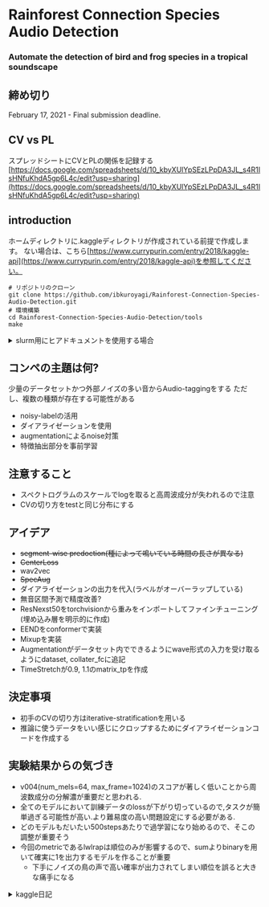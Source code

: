 # Rainforest Connection Species Audio Detection
### Automate the detection of bird and frog species in a tropical soundscape

## 締め切り
February 17, 2021 - Final submission deadline.

## CV vs PL
スプレッドシートにCVとPLの関係を記録する
[https://docs.google.com/spreadsheets/d/10_kbyXUlYpSEzLPpDA3JL_s4R1IsHNfuKhdA5gp6L4c/edit?usp=sharing](https://docs.google.com/spreadsheets/d/10_kbyXUlYpSEzLPpDA3JL_s4R1IsHNfuKhdA5gp6L4c/edit?usp=sharing)

## introduction
ホームディレクトリに.kaggleディレクトリが作成されている前提で作成します。 
ない場合は、こちら[https://www.currypurin.com/entry/2018/kaggle-api](https://www.currypurin.com/entry/2018/kaggle-api)を参照してください。
```
# リポジトリのクローン
git clone https://github.com/ibkuroyagi/Rainforest-Connection-Species-Audio-Detection.git
# 環境構築
cd Rainforest-Connection-Species-Audio-Detection/tools
make
```
<details><summary>slurm用にヒアドキュメントを使用する場合</summary><div>

```
cd Rainforest-Connection-Species-Audio-Detection/tools
sbatch -c 4 -w million2 << EOF
#!/bin/bash
make
EOF
```

</div></details>


## コンペの主題は何?
少量のデータセットかつ外部ノイズの多い音からAudio-taggingをする
ただし、複数の種類が存在する可能性がある
- noisy-labelの活用
- ダイアライゼーションを使用
- augmentationによるnoise対策
- 特徴抽出部分を事前学習
## 注意すること
- スペクトログラムのスケールでlogを取ると高周波成分が失われるので注意
- CVの切り方をtestと同じ分布にする

## アイデア
- ~~segment-wise predoction(種によって鳴いている時間の長さが異なる)~~
- ~~CenterLoss~~
- wav2vec
- ~~SpecAug~~
- ダイアライゼーションの出力を代入(ラベルがオーバーラップしている)
- 無音区間予測で精度改善?
- ResNexst50をtorchvisionから重みをインポートしてファインチューニング(埋め込み層を明示的に作成)
- EENDをconformerで実装
- Mixupを実装
- Augmentationがデータセット内でできるようにwave形式の入力を受け取るようにdataset, collater_fcに追記
- TimeStretchが0.9, 1.1のmatrix_tpを作成

## 決定事項
- 初手のCVの切り方はiterative-stratificationを用いる
- 推論に使うデータをいい感じにクロップするためにダイアライゼーションコードを作成する

## 実験結果からの気づき
- v004(num_mels=64, max_frame=1024)のスコアが著しく低いことから周波数成分の分解濃が重要だと思われる.
- 全てのモデルにおいて訓練データのlossが下がり切っているので,タスクが簡単過ぎる可能性が高い.より難易度の高い問題設定にする必要がある.
- どのモデルもだいたい500stepsあたりで過学習になり始めるので、そこの調整が重要そう
- 今回のmetricであるlwlrapは順位のみが影響するので、sumよりbinaryを用いて確実に1を出力するモデルを作ることが重要
    - 下手にノイズの鳥の声で高い確率が出力されてしまい順位を誤ると大きな痛手になる
<details><summary>kaggle日記</summary><div>

- 11/29(日)
    - 今日やったこと
        * リポジトリ作成&コンペの理解
    - 次回やること
        * 手元環境でのEDAとstage1の作成
- 12/9(水)
    - 今日やったこと
        * 手元環境でのEDAとstage1の作成
    - 次回やること
        * 手元環境でのEDAとstage1の作成
- 12/10(木)
    - 今日やったこと
        * preprocess完成
    - 次回やること
        * models, datasets, lossesの作成
- 12/11(金)
    - 今日やったこと
        * models, datasets, lossesの作成
    - 次回やること
        * trainer, bin/sed_trainの作成
- 12/12(土)
    - 今日やったこと
        * trainer, bin/sed_trainの作成
    - 次回やること
        * trainer, bin/sed_trainの作成
- 12/13(日)
    - 今日やったこと
        * trainer, bin/sed_trainの作成
    - 次回やること
        * clip ratioとlrを調整v003~v004
- 12/14(月)
    - 今日やったこと
        * clip ratioとlrを調整v003~v004
    - 次回やること
        * tensorboardをいい感じに作成
- 12/15(火)
    - 今日やったこと
        * tensorboardをいい感じに作成
    - 次回やること
        * 推論コードを作成
- 12/16(水)
    - 今日やったこと
        * 推論コードを作成、run.shを編集
    - 次回やること
        * 推論を実行
- 12/17(木)
    - 今日やったこと
        * 推論を実行
    - 次回やること
        * 推論結果提出, 推論時の後処理を分析
- 12/18(金)
    - 今日やったこと
        * 推論結果提出, 推論時の後処理を分析
    - 次回やること
        * v003, num_mels: 128, hop_size: 512 -> 1024 (window: 2048 -> 4096), max_frame: 512
        * v004, num_mels: 128 -> 64, hop_size: 512 (window: 2048), max_frame: 512 -> 1024
- 12/19(土)
    - 今日やったこと
        * v003, num_mels: 128, hop_size: 512 -> 1024 (window: 2048 -> 4096), max_frame: 512(提出)
        * v004, num_mels: 128 -> 64, hop_size: 512 (window: 2048), max_frame: 512 -> 1024(提出)
        * CosineAnnealingLR適応
    - 次回やること
        * 後処理の分析EDA
- 12/22(火)
    - 今日やったこと
        * 後処理の分析EDA
            * 無音区間(ラベルなし区間)での予測がかなり間違えている
                * 無音もしくはノイズであることを明示的に伝えたい
        * noiseクラスを追加して学習n_class=25
    - 次回やること
        * EENDの論文を読む(Transformerの実装を確認して、わからない点を吉村さん林さんに確認する12/24まで)
        * center-loss実装
        * Time-stretchをしたときにwavデータのshapeに変化があるかどうかを確認
            * preprocessにて0.9, 1.1を追加する(ASRで実験的に良いAugmentationと言われている)
- 12/23(水)
    - 今日やったこと
        * center-loss実装
        * noiseクラスを追加して学習n_class=25(提出&記録)
        * noiseクラスのアノテーションを変更(ラベル区間を明示的に0に)
        * EENDの論文を読む(Transformerの実装を確認して、わからない点を吉村さん林さんに確認する12/24まで)
            * 60sec程度のかなり長い音を入力してアノテーションを付けることはできるか(無音やノイズの際に反応しないか)
    - 次回やること
        * EENDの論文を読む(Transformerの実装を確認して、わからない点を吉村さん林さんに確認する12/24まで)
        * Time-stretchをしたときにwavデータのshapeに変化があるかどうかを確認
            * preprocessにて0.9, 1.1を追加する(ASRで実験的に良いAugmentationと言われている)
- 12/24(木)
    - 今日やったこと
        * center-loss実装(提出)
        * ResNext50を実装してv000の実験
        * EENDの論文を読む(Transformerの実装を確認して、わからない点を吉村さん林さんに確認する12/24まで)
            * 60sec程度のかなり長い音を入力してアノテーションを付けることはできるか(無音やノイズの際に反応しないか)
    - 次回やること
        * EENDの論文を読む(Transformerの実装を確認して、わからない点を吉村さん林さんに確認する12/24まで)
        * Time-stretchをしたときにwavデータのshapeに変化があるかどうかを確認
            * preprocessにて0.9, 1.1を追加する(ASRで実験的に良いAugmentationと言われている)
</div></details>
